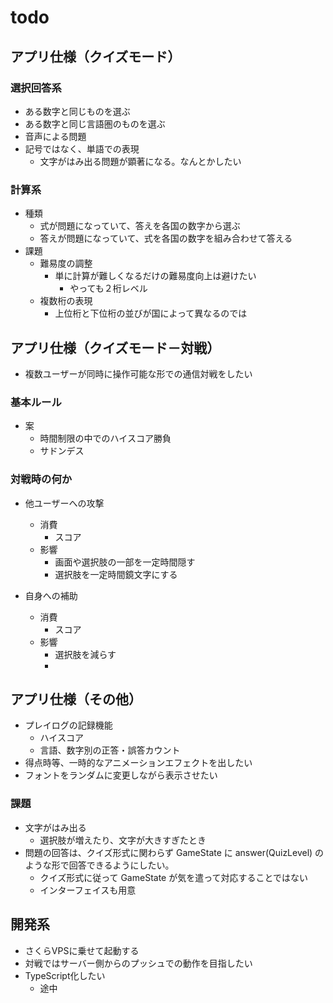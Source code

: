 # todo

## アプリ仕様（クイズモード）

### 選択回答系

* ある数字と同じものを選ぶ
* ある数字と同じ言語圏のものを選ぶ
* 音声による問題
* 記号ではなく、単語での表現
  * 文字がはみ出る問題が顕著になる。なんとかしたい

### 計算系

* 種類
	* 式が問題になっていて、答えを各国の数字から選ぶ
	* 答えが問題になっていて、式を各国の数字を組み合わせて答える
* 課題
	* 難易度の調整
		* 単に計算が難しくなるだけの難易度向上は避けたい
			* やっても２桁レベル
	* 複数桁の表現
		* 上位桁と下位桁の並びが国によって異なるのでは

## アプリ仕様（クイズモード－対戦）

* 複数ユーザーが同時に操作可能な形での通信対戦をしたい

### 基本ルール

* 案
	* 時間制限の中でのハイスコア勝負
	* サドンデス

### 対戦時の何か

* 他ユーザーへの攻撃
	* 消費
		* スコア
	* 影響
		* 画面や選択肢の一部を一定時間隠す
		* 選択肢を一定時間鏡文字にする

* 自身への補助
	* 消費
		* スコア
	* 影響
		* 選択肢を減らす
		* 


## アプリ仕様（その他）

* プレイログの記録機能
	* ハイスコア
	* 言語、数字別の正答・誤答カウント
* 得点時等、一時的なアニメーションエフェクトを出したい
* フォントをランダムに変更しながら表示させたい

### 課題

* 文字がはみ出る
  * 選択肢が増えたり、文字が大きすぎたとき
* 問題の回答は、クイズ形式に関わらず GameState に answer(QuizLevel) のような形で回答できるようにしたい。
  * クイズ形式に従って GameState が気を遣って対応することではない
  * インターフェイスも用意

## 開発系

* さくらVPSに乗せて起動する
* 対戦ではサーバー側からのプッシュでの動作を目指したい
* TypeScript化したい
    * 途中

